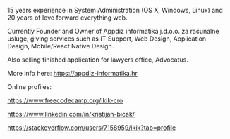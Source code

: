  15 years experience in System Administration (OS X, Windows, Linux) and 20 years of love forward everything web. 

Currently Founder and Owner of Appdiz informatika j.d.o.o. za računalne usluge, giving services such as IT Support, Web Design, Application Design, Mobile/React Native Design. 

Also selling finished application for lawyers office, Advocatus. 

More info here:
https://appdiz-informatika.hr 

Online profiles: 

https://www.freecodecamp.org/ikik-cro

https://www.linkedin.com/in/kristijan-bicak/

https://stackoverflow.com/users/7158959/ikik?tab=profile

